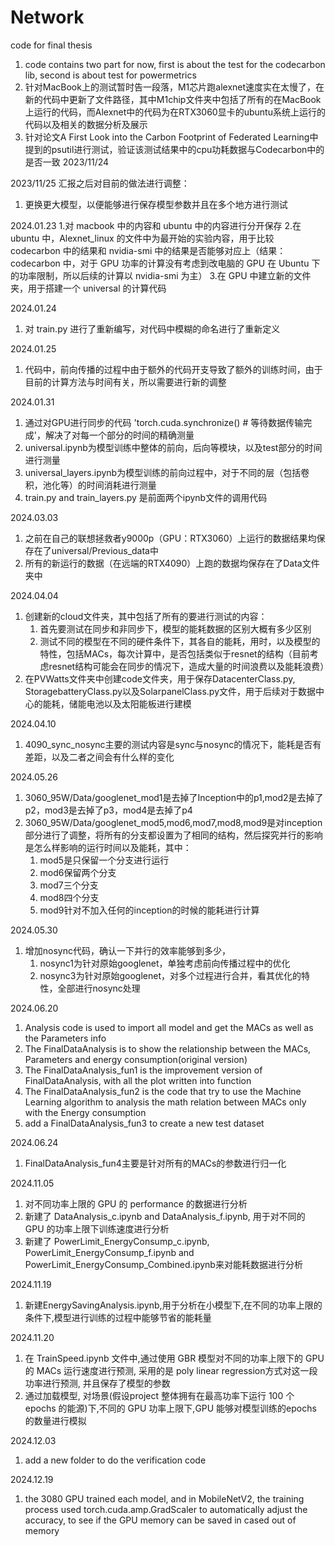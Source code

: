 # Network
 code for final thesis

1. code contains two part for now, first is about the test for the codecarbon lib, second is about test for powermetrics
2. 针对MacBook上的测试暂时告一段落，M1芯片跑alexnet速度实在太慢了，在新的代码中更新了文件路径，其中M1chip文件夹中包括了所有的在MacBook上运行的代码，而Alexnet中的代码为在RTX3060显卡的ubuntu系统上运行的代码以及相关的数据分析及展示
3. 针对论文A First Look into the Carbon Footprint of Federated Learning中提到的psutil进行测试，验证该测试结果中的cpu功耗数据与Codecarbon中的是否一致 2023/11/24

2023/11/25
汇报之后对目前的做法进行调整：
1. 更换更大模型，以便能够进行保存模型参数并且在多个地方进行测试

2024.01.23
1.对 macbook 中的内容和 ubuntu 中的内容进行分开保存
2.在 ubuntu 中，Alexnet_linux 的文件中为最开始的实验内容，用于比较 codecarbon 中的结果和 nvidia-smi 中的结果是否能够对应上（结果：codecarbon 中，对于 GPU 功率的计算没有考虑到改电脑的 GPU 在 Ubuntu 下的功率限制，所以后续的计算以 nvidia-smi 为主）
3.在 GPU 中建立新的文件夹，用于搭建一个 universal 的计算代码

2024.01.24
1. 对 train.py 进行了重新编写，对代码中模糊的命名进行了重新定义

2024.01.25
1. 代码中，前向传播的过程中由于额外的代码开支导致了额外的训练时间，由于目前的计算方法与时间有关，所以需要进行新的调整

2024.01.31
1. 通过对GPU进行同步的代码 'torch.cuda.synchronize()  # 等待数据传输完成'，解决了对每一个部分的时间的精确测量
2. universal.ipynb为模型训练中整体的前向，后向等模块，以及test部分的时间进行测量
3. universal_layers.ipynb为模型训练的前向过程中，对于不同的层（包括卷积，池化等）的时间消耗进行测量
4. train.py and train_layers.py 是前面两个ipynb文件的调用代码

2024.03.03
1. 之前在自己的联想拯救者y9000p（GPU：RTX3060）上运行的数据结果均保存在了universal/Previous_data中
2. 所有的新运行的数据（在远端的RTX4090）上跑的数据均保存在了Data文件夹中

2024.04.04
1. 创建新的cloud文件夹，其中包括了所有的要进行测试的内容：
    1. 首先要测试在同步和非同步下，模型的能耗数据的区别大概有多少区别
    2. 测试不同的模型在不同的硬件条件下，其各自的能耗，用时，以及模型的特性，包括MACs，每次计算中，是否包括类似于resnet的结构（目前考虑resnet结构可能会在同步的情况下，造成大量的时间浪费以及能耗浪费）
2. 在PVWatts文件夹中创建code文件夹，用于保存DatacenterClass.py, StoragebatteryClass.py以及SolarpanelClass.py文件，用于后续对于数据中心的能耗，储能电池以及太阳能板进行建模

2024.04.10
1. 4090_sync_nosync主要的测试内容是sync与nosync的情况下，能耗是否有差距，以及二者之间会有什么样的变化

2024.05.26
1. 3060_95W/Data/googlenet_mod1是去掉了Inception中的p1,mod2是去掉了p2，mod3是去掉了p3，mod4是去掉了p4
2. 3060_95W/Data/googlenet_mod5,mod6,mod7,mod8,mod9是对inception部分进行了调整，将所有的分支都设置为了相同的结构，然后探究并行的影响是怎么样影响的运行时间以及能耗，其中：
    1) mod5是只保留一个分支进行运行
    2) mod6保留两个分支
    3) mod7三个分支 
    4) mod8四个分支
    5) mod9针对不加入任何的inception的时候的能耗进行计算

2024.05.30
1. 增加nosync代码，确认一下并行的效率能够到多少，
    1) nosync1为针对原始googlenet，单独考虑前向传播过程中的优化
    3) nosync3为针对原始googlenet，对多个过程进行合并，看其优化的特性，全部进行nosync处理

2024.06.20
1. Analysis code is used to import all model and get the MACs as well as the Parameters info
2. The FinalDataAnalysis is to show the relationship between the MACs, Parameters and energy consumption(original version)
3. The FinalDataAnalysis_fun1 is the improvement version of FinalDataAnalysis, with all the plot written into function
4. The FinalDataAnalysis_fun2 is the code that try to use the Machine Learning algorithm to analysis the math relation between MACs only with the Energy consumption
5. add a FinalDataAnalysis_fun3 to create a new test dataset

2024.06.24
1. FinalDataAnalysis_fun4主要是针对所有的MACs的参数进行归一化

2024.11.05
1. 对不同功率上限的 GPU 的 performance 的数据进行分析
2. 新建了 DataAnalysis_c.ipynb and DataAnalysis_f.ipynb, 用于对不同的 GPU 的功率上限下训练速度进行分析
3. 新建了 PowerLimit_EnergyConsump_c.ipynb, PowerLimit_EnergyConsump_f.ipynb and PowerLimit_EnergyConsump_Combined.ipynb来对能耗数据进行分析

2024.11.19
1. 新建EnergySavingAnalysis.ipynb,用于分析在小模型下,在不同的功率上限的条件下,模型进行训练的过程中能够节省的能耗量

2024.11.20
1. 在 TrainSpeed.ipynb 文件中,通过使用 GBR 模型对不同的功率上限下的 GPU 的 MACs 运行速度进行预测, 采用的是 poly linear regression方式对这一段功率进行预测, 并且保存了模型的参数
2. 通过加载模型, 对场景(假设project 整体拥有在最高功率下运行 100 个 epochs 的能源)下,不同的 GPU 功率上限下,GPU 能够对模型训练的epochs 的数量进行模拟

2024.12.03
1. add a new folder to do the verification code

2024.12.19
1. the 3080 GPU trained each model, and in MobileNetV2, the training process used torch.cuda.amp.GradScaler to automatically adjust the accuracy, to see if the GPU memory can be saved in cased out of memory